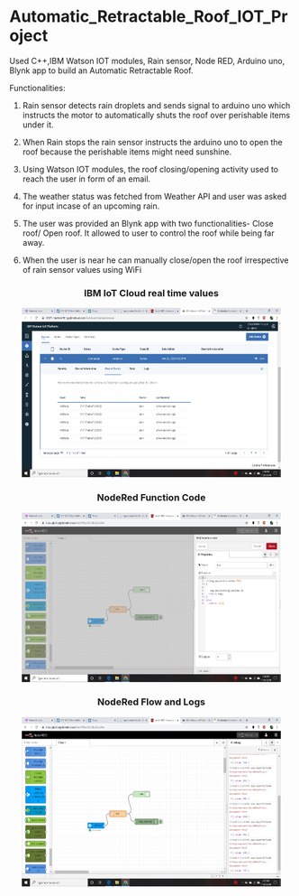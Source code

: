 # Automatic_Retractable_Roof_IOT_Project

Used C++,IBM Watson IOT modules, Rain sensor, Node RED, Arduino uno, Blynk app to build an Automatic Retractable Roof.

Functionalities:

1. Rain sensor detects rain droplets and sends signal to arduino uno which instructs the motor to automatically shuts the roof over perishable items under it. 

2. When Rain stops the rain sensor instructs the arduino uno to open the roof because the perishable items might need sunshine.

3. Using Watson IOT modules, the roof closing/opening activity used to reach the user in form of an email.

4. The weather status was fetched from Weather API and user was asked for input incase of an upcoming rain.

5. The user was provided an Blynk app with two functionalities- Close roof/ Open roof. It allowed to user to control the roof while being far away.

6. When the user is near he can manually close/open the roof irrespective of rain sensor values using WiFi


       
<p align="center">
  <h3 align="center">  IBM IoT Cloud real time values </h3>
</p>
<p align="center">
  <img width="460" height="300" src="https://github.com/Tiwarim386/Automatic_Retractable_Roof_IOT_Project/blob/master/IBM%20IoT%20Cloud%20(real-time%20values).png">
</p>
<p align="center">
  <h3 align="center">  NodeRed Function Code </h3>
</p>
<p align="center">
  <img width="460" height="300" src="https://github.com/Tiwarim386/Automatic_Retractable_Roof_IOT_Project/blob/master/NodeRed%20Function%20code.png">
</p>
<p align="center">
  <h3 align="center">  NodeRed Flow and Logs </h3>
</p>
<p align="center">
  <img width="460" height="300" src="https://github.com/Tiwarim386/Automatic_Retractable_Roof_IOT_Project/blob/master/NodeRed%20Flow%20and%20logs.png">
</p>
